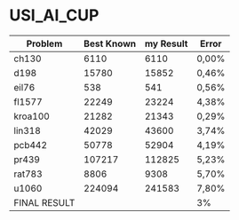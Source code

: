 # USI_AI_CUP


Problem | Best Known | my Result | Error 
--- | --- | --- | --- 
ch130 |	6110|	6110|	0,00%
d198	|15780|	15852|	0,46%
eil76	|538|	541|	0,56%
fl1577|	22249|	23224|	4,38%
kroa100	|21282	|21343	|0,29%
lin318	|42029|	43600|	3,74%
pcb442	|50778	|52904	|4,19%
pr439	|107217|	112825|	5,23%
rat783|	8806	|9308|	5,70%
u1060	|224094|	241583|	7,80%			
FINAL RESULT| | | 			3%

